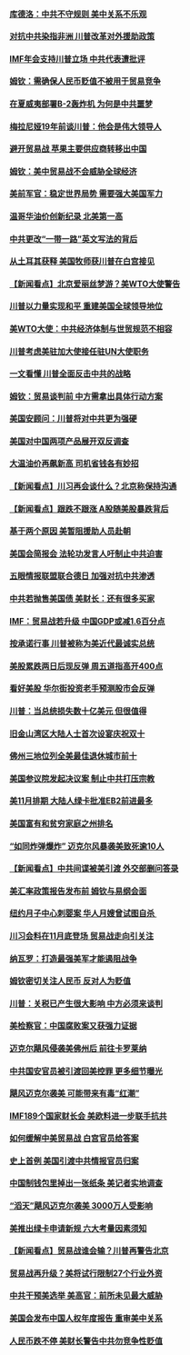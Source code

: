 #### [库德洛：中共不守规则 美中关系不乐观](../pages/nsc412/n10783682.md?t=10150633) 

#### [对抗中共染指非洲 川普改革对外援助政策](../pages/nsc412/n10783337.md?t=10150633) 

#### [IMF年会支持川普立场 中共代表遭批评](../pages/nsc412/n10783214.md?t=10150633) 

#### [姆钦：需确保人民币贬值不被用于贸易竞争](../pages/nsc412/n10782198.md?t=10150633) 

#### [在夏威夷部署B-2轰炸机 为何是中共噩梦](../pages/nsc412/n10781674.md?t=10150633) 

#### [梅拉尼娅19年前谈川普：他会是伟大领导人](../pages/nsc412/n10782415.md?t=10150633) 

#### [避开贸易战 苹果主要供应商转移出中国](../pages/nsc412/n10781823.md?t=10150633) 

#### [姆钦：美中贸易战不会威胁全球经济](../pages/nsc412/n10782089.md?t=10150633) 

#### [美前军官：稳定世界局势 需要强大美国军力](../pages/nsc412/n10781975.md?t=10150633) 

#### [温哥华油价创新纪录 北美第一高](../pages/nsc412/n10781901.md?t=10150633) 

#### [中共更改“一带一路”英文写法的背后](../pages/nsc412/n10781696.md?t=10150633) 

#### [从土耳其获释 美国牧师获川普在白宫接见](../pages/nsc412/n10781786.md?t=10150633) 

#### [【新闻看点】北京爱丽丝梦游？美WTO大使警告](../pages/nsc412/n10781549.md?t=10150633) 

#### [川普以力量实现和平 重建美国全球领导地位](../pages/nsc412/n10781730.md?t=10150633) 

#### [美WTO大使：中共经济体制与世贸规范不相容](../pages/nsc412/n10781260.md?t=10150633) 

#### [川普考虑美驻加大使接任驻UN大使职务](../pages/nsc412/n10781507.md?t=10150633) 

#### [一文看懂  川普全面反击中共的战略](../pages/nsc412/n10780060.md?t=10150633) 

#### [姆钦：贸易谈判前 中方需拿出具体行动方案](../pages/nsc412/n10780360.md?t=10150633) 

#### [美国安顾问：川普将对中共更为强硬](../pages/nsc412/n10780579.md?t=10150633) 

#### [美国对中国两项产品展开双反调查](../pages/nsc412/n10780059.md?t=10150633) 

#### [大温油价再飙新高 司机省钱各有妙招](../pages/nsc412/n10780183.md?t=10150633) 

#### [【新闻看点】川习再会谈什么？北京称保持沟通](../pages/nsc412/n10780037.md?t=10150633) 

#### [【新闻看点】跟跌不跟涨 A股随美股暴跌背后](../pages/nsc412/n10780057.md?t=10150633) 

#### [基于两个原因 美暂阻援助人员赴朝](../pages/nsc412/n10779723.md?t=10150633) 

#### [美国会简报会 法轮功发言人吁制止中共迫害](../pages/nsc412/n10779649.md?t=10150633) 

#### [五眼情报联盟联合德日 加强对抗中共渗透](../pages/nsc412/n10779555.md?t=10150633) 

#### [中共若抛售美国债 美财长：还有很多买家](../pages/nsc412/n10779551.md?t=10150633) 

#### [IMF：贸易战若升级 中国GDP或减1.6百分点](../pages/nsc412/n10779387.md?t=10150633) 

#### [按承诺行事 川普被称为美近代最诚实总统](../pages/nsc412/n10779378.md?t=10150633) 

#### [美股累跌两日后现反弹 周五道指高开400点](../pages/nsc412/n10777885.md?t=10150633) 

#### [看好美股 华尔街投资老手预测股市会反弹](../pages/nsc412/n10778604.md?t=10150633) 

#### [川普：当总统损失数十亿美元 但很值得](../pages/nsc412/n10778932.md?t=10150633) 

#### [旧金山湾区大陆人士首次设宴庆祝双十](../pages/nsc412/n10778620.md?t=10150633) 

#### [佛州三地位列全美最佳退休城市前十](../pages/nsc412/n10777888.md?t=10150633) 

#### [美国参议院发起决议案 制止中共打压宗教](../pages/nsc412/n10777584.md?t=10150633) 

#### [美11月排期 大陆人绿卡批准EB2前进最多](../pages/nsc412/n10777900.md?t=10150633) 

#### [美国富有和贫穷家庭之州排名](../pages/nsc412/n10777911.md?t=10150633) 

#### [“如同炸弹爆炸” 迈克尔风暴袭美致死逾10人](../pages/nsc412/n10777806.md?t=10150633) 

#### [【新闻看点】中共间谍被美引渡 外交部删问答录](../pages/nsc412/n10777155.md?t=10150633) 

#### [美汇率政策报告发布前 姆钦与易纲会面](../pages/nsc412/n10777156.md?t=10150633) 

#### [纽约月子中心刺婴案 华人月嫂曾试图自杀 ](../pages/nsc412/n10777493.md?t=10150633) 

#### [川习会料在11月底登场 贸易战走向引关注](../pages/nsc412/n10777468.md?t=10150633) 

#### [纳瓦罗：打造最强美军才能遏阻战争](../pages/nsc412/n10777382.md?t=10150633) 

#### [姆钦密切关注人民币 反对人为贬值](../pages/nsc412/n10777297.md?t=10150633) 

#### [川普：关税已产生很大影响 中方必须来谈判](../pages/nsc412/n10777141.md?t=10150633) 

#### [美检察官：中国腐败案又获强力证据](../pages/nsc412/n10777118.md?t=10150633) 

#### [迈克尔飓风侵袭美佛州后 前往卡罗莱纳](../pages/nsc412/n10777049.md?t=10150633) 

#### [中共国安官员被引渡回美控罪 更多细节曝光](../pages/nsc412/n10775561.md?t=10150633) 

#### [飓风迈克尔袭美 可能带来有毒“红潮”](../pages/nsc412/n10776149.md?t=10150633) 

#### [IMF189个国家财长会 美欧料进一步联手抗共](../pages/nsc412/n10775397.md?t=10150633) 

#### [如何缓解中美贸易战 白宫官员给答案](../pages/nsc412/n10775590.md?t=10150633) 

#### [史上首例 美国引渡中共情报官员归案](../pages/nsc412/n10775224.md?t=10150633) 

#### [中国制钱包里掉出一张纸条 美记者实地调查](../pages/nsc412/n10775105.md?t=10150633) 

#### [“滔天”飓风迈克尔袭美 3000万人受影响](../pages/nsc412/n10775248.md?t=10150633) 

#### [美推出绿卡申请新规 六大考量因素须知](../pages/nsc412/n10774920.md?t=10150633) 

#### [【新闻看点】贸易战谁会输？川普再警告北京](../pages/nsc412/n10774769.md?t=10150633) 

#### [贸易战再升级？美将试行限制27个行业外资](../pages/nsc412/n10774978.md?t=10150633) 

#### [中共干预美选举 美高官：前所未见最大威胁](../pages/nsc412/n10774924.md?t=10150633) 

#### [美国会发布中国人权年度报告 重审美中关系](../pages/nsc412/n10774917.md?t=10150633) 

#### [人民币跌不停 美财长警告中共勿竞争性贬值](../pages/nsc412/n10774778.md?t=10150633) 

